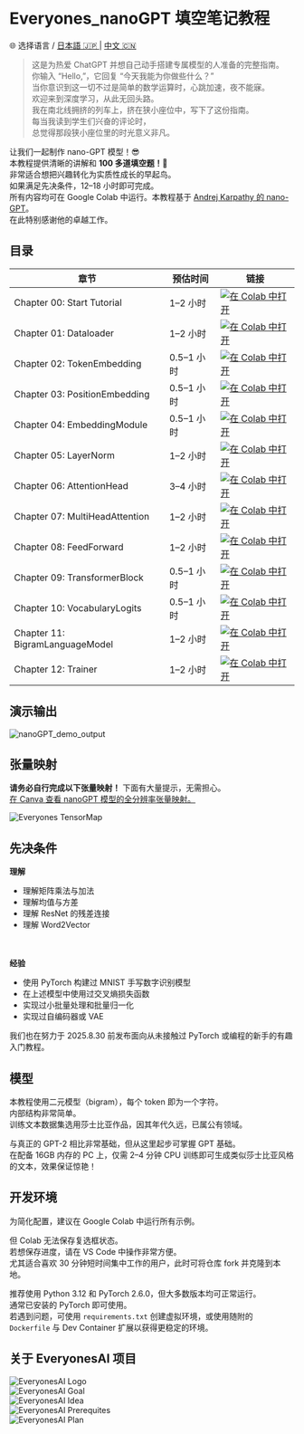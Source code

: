 # **Everyones_nanoGPT 填空笔记教程**

🌐 选择语言 / [日本語 🇯🇵 ](https://github.com/HayatoHongo/Everyones_nanoGPT_ja.git) | [中文 🇨🇳](README.chinese.md)<br>

> 这是为热爱 ChatGPT 并想自己动手搭建专属模型的人准备的完整指南。<br>
> 你输入 “Hello,”，它回复 “今天我能为你做些什么？”<br>
> 当你意识到这一切不过是简单的数学运算时，心跳加速，夜不能寐。<br>
> 欢迎来到深度学习，从此无回头路。<br>
> 我在南北线拥挤的列车上，挤在狭小座位中，写下了这份指南。<br>
> 每当我读到学生们兴奋的评论时，<br>
> 总觉得那段狭小座位里的时光意义非凡。<br>


让我们一起制作 nano-GPT 模型！😎  
本教程提供清晰的讲解和 **100 多道填空题！🫨**  
非常适合想把兴趣转化为实质性成长的早起鸟。  
如果满足先决条件，12–18 小时即可完成。  
所有内容均可在 Google Colab 中运行。本教程基于 [Andrej Karpathy 的 nano-GPT](https://colab.research.google.com/drive/1JMLa53HDuA-i7ZBmqV7ZnA3c_fvtXnx-?usp=sharing)。  
在此特别感谢他的卓越工作。

## 目录
| 章节                             | 预估时间  | 链接 |
|----------------------------------|----------|------|
| Chapter 00: Start Tutorial             | 1–2 小时 | [![在 Colab 中打开](https://colab.research.google.com/assets/colab-badge.svg)](https://colab.research.google.com/github/HayatoHongo/Everyones_nanoGPT/blob/ch/notebooks/todo/Everyones_nanoGPT_colab_Chapter00_todo_ch.ipynb) |
| Chapter 01: Dataloader           | 1–2 小时 | [![在 Colab 中打开](https://colab.research.google.com/assets/colab-badge.svg)](https://colab.research.google.com/github/HayatoHongo/Everyones_nanoGPT/blob/ch/notebooks/todo/Everyones_nanoGPT_colab_Chapter01_todo_ch.ipynb) |
| Chapter 02: TokenEmbedding       | 0.5–1 小时 | [![在 Colab 中打开](https://colab.research.google.com/assets/colab-badge.svg)](https://colab.research.google.com/github/HayatoHongo/Everyones_nanoGPT/blob/ch/notebooks/todo/Everyones_nanoGPT_colab_Chapter02_todo_ch.ipynb) |
| Chapter 03: PositionEmbedding    | 0.5–1 小时 | [![在 Colab 中打开](https://colab.research.google.com/assets/colab-badge.svg)](https://colab.research.google.com/github/HayatoHongo/Everyones_nanoGPT/blob/ch/notebooks/todo/Everyones_nanoGPT_colab_Chapter03_todo_ch.ipynb) |
| Chapter 04: EmbeddingModule      | 0.5–1 小时 | [![在 Colab 中打开](https://colab.research.google.com/assets/colab-badge.svg)](https://colab.research.google.com/github/HayatoHongo/Everyones_nanoGPT/blob/ch/notebooks/todo/Everyones_nanoGPT_colab_Chapter04_todo_ch.ipynb) |
| Chapter 05: LayerNorm            | 1–2 小时 | [![在 Colab 中打开](https://colab.research.google.com/assets/colab-badge.svg)](https://colab.research.google.com/github/HayatoHongo/Everyones_nanoGPT/blob/ch/notebooks/todo/Everyones_nanoGPT_colab_Chapter05_todo_ch.ipynb) |
| Chapter 06: AttentionHead        | 3–4 小时 | [![在 Colab 中打开](https://colab.research.google.com/assets/colab-badge.svg)](https://colab.research.google.com/github/HayatoHongo/Everyones_nanoGPT/blob/ch/notebooks/todo/Everyones_nanoGPT_colab_Chapter06_todo_ch.ipynb) |
| Chapter 07: MultiHeadAttention   | 1–2 小时 | [![在 Colab 中打开](https://colab.research.google.com/assets/colab-badge.svg)](https://colab.research.google.com/github/HayatoHongo/Everyones_nanoGPT/blob/ch/notebooks/todo/Everyones_nanoGPT_colab_Chapter07_todo_ch.ipynb) |
| Chapter 08: FeedForward          | 1–2 小时 | [![在 Colab 中打开](https://colab.research.google.com/assets/colab-badge.svg)](https://colab.research.google.com/github/HayatoHongo/Everyones_nanoGPT/blob/ch/notebooks/todo/Everyones_nanoGPT_colab_Chapter08_todo_ch.ipynb) |
| Chapter 09: TransformerBlock     | 0.5–1 小时 | [![在 Colab 中打开](https://colab.research.google.com/assets/colab-badge.svg)](https://colab.research.google.com/github/HayatoHongo/Everyones_nanoGPT/blob/ch/notebooks/todo/Everyones_nanoGPT_colab_Chapter09_todo_ch.ipynb) |
| Chapter 10: VocabularyLogits     | 0.5–1 小时 | [![在 Colab 中打开](https://colab.research.google.com/assets/colab-badge.svg)](https://colab.research.google.com/github/HayatoHongo/Everyones_nanoGPT/blob/ch/notebooks/todo/Everyones_nanoGPT_colab_Chapter10_todo_ch.ipynb) |
| Chapter 11: BigramLanguageModel  | 1–2 小时 | [![在 Colab 中打开](https://colab.research.google.com/assets/colab-badge.svg)](https://colab.research.google.com/github/HayatoHongo/Everyones_nanoGPT/blob/ch/notebooks/todo/Everyones_nanoGPT_colab_Chapter11_todo_ch.ipynb) |
| Chapter 12: Trainer              | 1–2 小时 | [![在 Colab 中打开](https://colab.research.google.com/assets/colab-badge.svg)](https://colab.research.google.com/github/HayatoHongo/Everyones_nanoGPT/blob/ch/notebooks/todo/Everyones_nanoGPT_colab_Chapter12_todo_ch.ipynb) |


## **演示输出**
![nanoGPT_demo_output](assets/Everyones_nanoGPT_demo_output.png)

## **张量映射**
**请务必自行完成以下张量映射！** 下面有大量提示，无需担心。  
[在 Canva 查看 nanoGPT 模型的全分辨率张量映射。](https://www.canva.com/design/DAGskS8QP6k/1zs7IklaMrB_LncHn2I8pA/edit?utm_content=DAGskS8QP6k&utm_campaign=designshare&utm_medium=link2&utm_source=sharebutton)  

![Everyones TensorMap](assets/Everyones_nanoGPT_TensorMap_answer.png)

## **先决条件**

**理解**  
- 理解矩阵乘法与加法  
- 理解均值与方差  
- 理解 ResNet 的残差连接  
- 理解 Word2Vector  
<br><br>

**经验**  
- 使用 PyTorch 构建过 MNIST 手写数字识别模型  
- 在上述模型中使用过交叉熵损失函数  
- 实现过小批量处理和批量归一化  
- 实现过自编码器或 VAE  

我们也在努力于 2025.8.30 前发布面向从未接触过 PyTorch 或编程的新手的有趣入门教程。

## **模型**
本教程使用二元模型（bigram），每个 token 即为一个字符。  
内部结构非常简单。  
训练文本数据集选用莎士比亚作品，因其年代久远，已属公有领域。  

与真正的 GPT-2 相比非常基础，但从这里起步可掌握 GPT 基础。  
在配备 16GB 内存的 PC 上，仅需 2–4 分钟 CPU 训练即可生成类似莎士比亚风格的文本，效果保证惊艳！  

## **开发环境**
为简化配置，建议在 Google Colab 中运行所有示例。  

但 Colab 无法保存复选框状态。  
若想保存进度，请在 VS Code 中操作非常方便。  
尤其适合喜欢 30 分钟短时间集中工作的用户，此时可将仓库 fork 并克隆到本地。  

推荐使用 Python 3.12 和 PyTorch 2.6.0，但大多数版本均可正常运行。  
通常已安装的 PyTorch 即可使用。  
若遇到问题，可使用 `requirements.txt` 创建虚拟环境，或使用随附的 `Dockerfile` 与 Dev Container 扩展以获得更稳定的环境。

## **关于 EveryonesAI 项目**

![EveryonesAI Logo](assets/EveryonesAI_logo.png)  
![EveryonesAI Goal](assets/EveryonesAI_goal.png)  
![EveryonesAI Idea](assets/EveryonesAI_idea.png)  
![EveryonesAI Prerequites](assets/EveryonesAI_prerequites.png)  
![EveryonesAI Plan](assets/EveryonesAI_plan.png)
